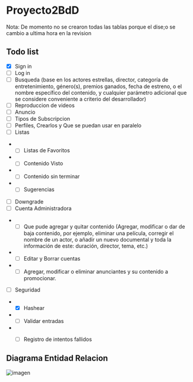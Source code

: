 # Proyecto2BdD

Nota: De momento no se crearon todas las tablas porque el dise;o se cambio a ultima hora en la revision

## Todo list

- [x] Sign in
- [ ] Log in
- [ ] Busqueda (base en los actores estrellas, director, categoría de entretenimiento, género(s), premios ganados, fecha de estreno, o el nombre específico del contenido, y cualquier parámetro adicional que se considere conveniente a criterio del desarrollador)
- [ ] Reproduccion de videos
- [ ] Anuncio
- [ ] Tipos de Subscripcion
- [ ] Perfiles, Crearlos y Que se puedan usar en paralelo
- [ ] Listas
- - [ ] Listas de Favoritos
- - [ ] Contenido Visto
- - [ ] Contenido sin terminar
- - [ ] Sugerencias
- [ ] Downgrade
- [ ] Cuenta Administradora
- - [ ] Que pude agregar y quitar contenido (Agregar, modificar o dar de baja contenido, por ejemplo, eliminar una película, corregir el nombre de un actor, o añadir un nuevo documental y toda la información de este: duración, director, tema, etc.)
- - [ ] Editar y Borrar cuentas
- - [ ] Agregar, modificar o eliminar anunciantes y su contenido a promocionar.
- [ ] Seguridad
- - [x] Hashear
- - [ ] Validar entradas
- - [ ] Registro de intentos fallidos



## Diagrama Entidad Relacion
![imagen](https://user-images.githubusercontent.com/64183934/163818588-6a78bb9c-2cb6-4e0d-a11a-6a6f67d4e748.png)


